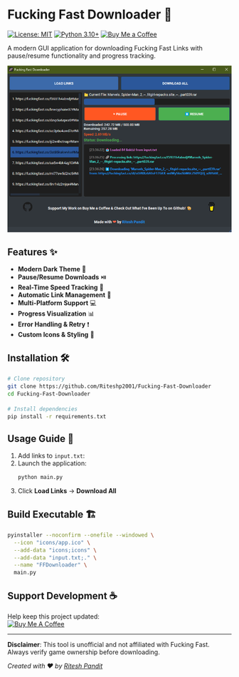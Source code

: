 # Fucking Fast Downloader 🔽

[![License: MIT](https://img.shields.io/badge/License-MIT-yellow.svg)](https://opensource.org/licenses/MIT)
[![Python 3.10+](https://img.shields.io/badge/python-3.10+-blue.svg)](https://www.python.org/downloads/)
[![Buy Me a Coffee](https://img.shields.io/badge/Buy%20Me%20a%20Coffee-FFDD00?style=flat&logo=buy-me-a-coffee&logoColor=black)](https://buymeacoffee.com/riteshp2001/e/367661)

A modern GUI application for downloading Fucking Fast Links with pause/resume functionality and progress tracking.

![Application Preview](/preview/preview.png)

## Features ✨
- **Modern Dark Theme** 🌙  
- **Pause/Resume Downloads** ⏯️  
- **Real-Time Speed Tracking** 🚀  
- **Automatic Link Management** 🔄  
- **Multi-Platform Support** 💻  
- **Progress Visualization** 📊  
- **Error Handling & Retry** ❗  
- **Custom Icons & Styling** 🎨  

## Installation 🛠️
```bash
# Clone repository
git clone https://github.com/Riteshp2001/Fucking-Fast-Downloader
cd Fucking-Fast-Downloader

# Install dependencies
pip install -r requirements.txt
```

## Usage Guide 📖
1. Add links to `input.txt`:
2. Launch the application:
   ```bash
   python main.py
   ```
3. Click **Load Links** → **Download All**

## Build Executable 🏗️
```bash
pyinstaller --noconfirm --onefile --windowed \
  --icon "icons/app.ico" \
  --add-data "icons;icons" \
  --add-data "input.txt;." \
  --name "FFDownloader" \
  main.py
```

## Support Development ☕  
Help keep this project updated:  
[![Buy Me A Coffee](https://img.shields.io/badge/Support-FFDD00?style=for-the-badge&logo=buy-me-a-coffee&logoColor=black)](https://buymeacoffee.com/riteshp2001/e/367661)

---

**Disclaimer**: This tool is unofficial and not affiliated with Fucking Fast. Always verify game ownership before downloading.

*Created with ❤️ by [Ritesh Pandit](https://riteshpandit.vercel.app)*  